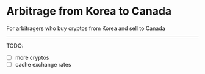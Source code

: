 # Arbitrage from Korea to Canada  

For arbitragers who buy cryptos from Korea and sell to Canada  

---

TODO:  
- [ ] more cryptos  
- [ ] cache exchange rates  
